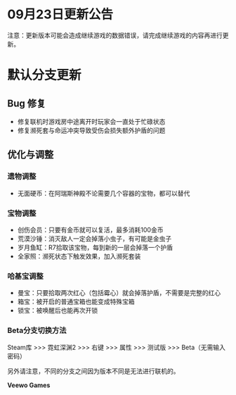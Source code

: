# 09月23日更新公告

注意：更新版本可能会造成继续游戏的数据错误，请完成继续游戏的内容再进行更新。

# 默认分支更新

## Bug 修复

* 修复联机时游戏房中途离开时玩家会一直处于忙碌状态
* 修复濒死套与命运冲突导致受伤会损失额外护盾的问题
## 优化与调整

###  遗物调整

* 无面硬币：在阿瑞斯神殿不论需要几个容器的宝物，都可以替代
###  宝物调整

* 创伤会员：只要有金币就可以复活，最多消耗100金币
* 荒漠沙锤：消灭敌人一定会掉落小虫子，有可能是金虫子
* 岁月鱼缸：R7拾取该宝物，每到新的一层会掉落一个护盾
* 全家照：濒死状态下触发效果，加入濒死套装
###  哈基宝调整

* 曼宝：只要拾取两次红心（包括霉心）就会掉落护盾，不需要是完整的红心
* 箱宝：被开启的普通宝箱也能变成特殊宝箱
* 锁宝：被唤醒后也能再次开锁
### Beta分支切换方法

Steam库 >>> 霓虹深渊2 >>> 右键 >>> 属性 >>> 测试版 >>> Beta（无需输入密码）

另外请注意，不同的分支之间因为版本不同是无法进行联机的。

**Veewo Games**


